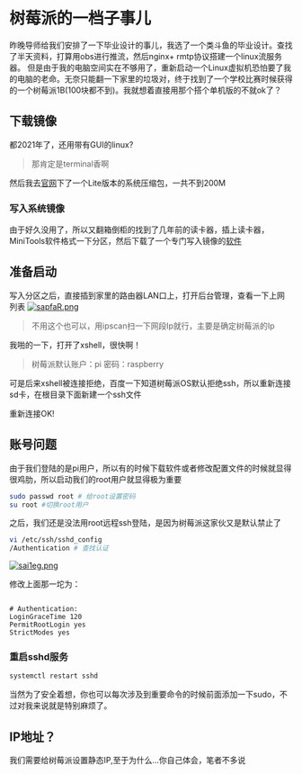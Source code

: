 # 树莓派的一档子事儿

昨晚导师给我们安排了一下毕业设计的事儿，我选了一个类斗鱼的毕业设计。查找了半天资料，打算用obs进行推流，然后nginx+ rmtp协议搭建一个linux流服务器。 但是由于我的电脑空间实在不够用了，重新启动一个Linux虚拟机恐怕要了我的电脑的老命。无奈只能翻一下家里的垃圾对，终于找到了一个学校比赛时候获得的一个树莓派1B(100块都不到)。我就想着直接用那个搭个单机版的不就ok了？

## 下载镜像

都2021年了，还用带有GUI的linux?

> 那肯定是terminal香啊

然后我去[官网](https://www.raspberrypi.org/software/operating-systems/)下了一个Lite版本的系统压缩包，一共不到200M

### 写入系统镜像

由于好久没用了，所以又翻箱倒柜的找到了几年前的读卡器，插上读卡器，MiniTools软件格式一下分区，然后下载了一个专门写入镜像的[软件](https://www.balena.io/etcher/)

## 准备启动

写入分区之后，直接插到家里的路由器LAN口上，打开后台管理，查看一下上网列表 [![sapfaR.png](https://s3.ax1x.com/2021/01/14/sapfaR.png)](/imgs/sapfaR.png)

> 不用这个也可以，用ipscan扫一下网段Ip就行，主要是确定树莓派的Ip

我啪的一下，打开了xshell，很快啊！

> 树莓派默认账户：pi 密码：raspberry

可是后来xshell被连接拒绝，百度一下知道树莓派OS默认拒绝ssh，所以重新连接sd卡，在根目录下面新建一个ssh文件

重新连接OK!

## 账号问题

由于我们登陆的是pi用户，所以有的时候下载软件或者修改配置文件的时候就显得很鸡肋，所以启动我们的root用户就显得极为重要

```bash
sudo passwd root # 给root设置密码
su root #切换root用户
```

之后，我们还是没法用root远程ssh登陆，是因为树莓派这家伙又是默认禁止了

```bash
vi /etc/ssh/sshd_config
/Authentication # 查找认证

```

[![sai1eg.png](https://s3.ax1x.com/2021/01/14/sai1eg.png)](/imgs/s2.png)

修改上面那一坨为：

```

# Authentication:
LoginGraceTime 120
PermitRootLogin yes
StrictModes yes
```

### 重启sshd服务

```bash
systemctl restart sshd
```

当然为了安全着想，你也可以每次涉及到重要命令的时候前面添加一下sudo，不过对我来说就是特别麻烦了。

## IP地址？

我们需要给树莓派设置静态IP,至于为什么...你自己体会，笔者不多说
